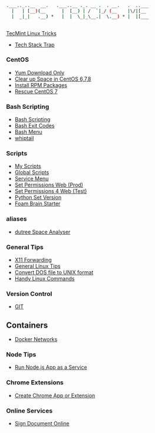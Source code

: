 ```sh
.___.._..__  __.   .___..__ ._. __ .  . __.   .  ..___
  |   | [__)(__      |  [__) | /  `|_/ (__    |\/|[__ 
  |  _|_|   .__) *   |  |  \_|_\__.|  \.__) * |  |[___
                                                      
```

[TecMint Linux Tricks](https://www.tecmint.com/tag/linux-tricks/)

- [Tech Stack Trap](trap.md)

### CentOS

- [Yum Download Only](yumDownloadOny.md)
- [Clear up Space in CentOS 6,7,8](clearSpace.md)
- [Install RPM Packages](installRps.md)
- [Rescue CentOS 7](rescueCentos.md)

### Bash Scripting

- [Bash Scripting](bash.md)
- [Bash Exit Codes](exitCodes.md)
- [Bash Menu](menu.md)
- [whiptail](whiptail.md)

### Scripts

- [My Scripts](scripts/README.md)
- [Global Scripts](scripts/globalScripts.md)
- [Service Menu](scripts/serviceMenu.md)
- [Set Permissions Web (Prod)](scripts/fixWebPermisions.md)
- [Set Permissions 4 Web (Test)](scripts/set4web.md)
- [Python Set Version](scripts/pythonSetVersion.md)
- [Foam Brain Starter](scripts/foamStarter.md)
 
### aliases

- [dutree Space Analyser](dutree.md)

### General Tips

- [X11 Forwarding](x11forwarding.md)
- [General Linux Tips](linuxTips.md)
- [Convert DOS file to UNIX format](dos2unix.md)
- [Handy Linux Commands](handyCommands.md)

### Version Control

- [GIT](git.md)

## Containers

- [Docker Networks](dockerNetworks.md)

### Node Tips

- [Run Node.js App as a Service](nodeAppAsService.md)

### Chrome Extensions

- [Create Chrome App or Extension](chromeAppsAndExt.md)

### Online Services

- [Sign Document Online](signOnline.md)
